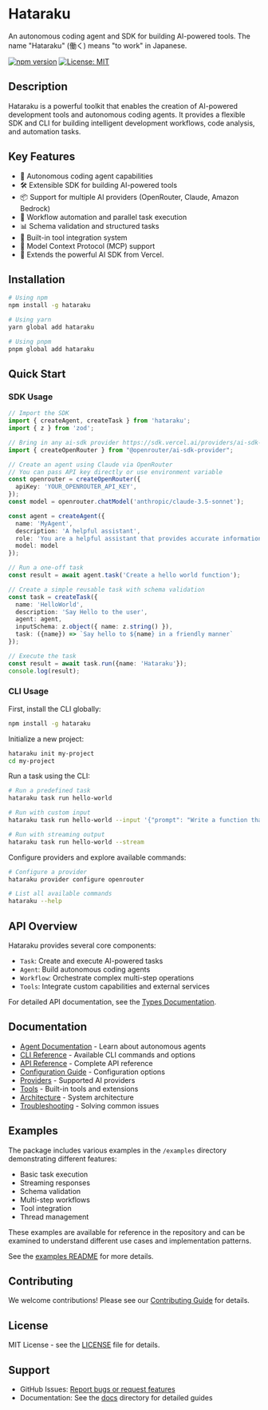 # Hataraku

An autonomous coding agent and SDK for building AI-powered  tools. The name "Hataraku" (働く) means "to work" in Japanese.

[![npm version](https://badge.fury.io/js/hataraku.svg)](https://badge.fury.io/js/hataraku)
[![License: MIT](https://img.shields.io/badge/License-MIT-yellow.svg)](https://opensource.org/licenses/MIT)

## Description

Hataraku is a powerful toolkit that enables the creation of AI-powered development tools and autonomous coding agents. It provides a flexible SDK and CLI for building intelligent development workflows, code analysis, and automation tasks.

## Key Features

- 🤖 Autonomous coding agent capabilities
- 🛠️ Extensible SDK for building AI-powered tools
- 📦 Support for multiple AI providers (OpenRouter, Claude, Amazon Bedrock)
- 🔄 Workflow automation and parallel task execution
- 📊 Schema validation and structured tasks
- 🧰 Built-in tool integration system
- 🔗 Model Context Protocol (MCP) support
- 🔄 Extends the powerful AI SDK from Vercel.

## Installation

```bash
# Using npm
npm install -g hataraku

# Using yarn
yarn global add hataraku

# Using pnpm
pnpm global add hataraku
```

## Quick Start

### SDK Usage

```typescript
// Import the SDK
import { createAgent, createTask } from 'hataraku';
import { z } from 'zod';

// Bring in any ai-sdk provider https://sdk.vercel.ai/providers/ai-sdk-providers
import { createOpenRouter } from "@openrouter/ai-sdk-provider"; 

// Create an agent using Claude via OpenRouter
// You can pass API key directly or use environment variable
const openrouter = createOpenRouter({
  apiKey: 'YOUR_OPENROUTER_API_KEY',
});
const model = openrouter.chatModel('anthropic/claude-3.5-sonnet');

const agent = createAgent({
  name: 'MyAgent',
  description: 'A helpful assistant',
  role: 'You are a helpful assistant that provides accurate information.',
  model: model
});

// Run a one-off task
const result = await agent.task('Create a hello world function');

// Create a simple reusable task with schema validation
const task = createTask({
  name: 'HelloWorld',
  description: 'Say Hello to the user',
  agent: agent,
  inputSchema: z.object({ name: z.string() }),
  task: ({name}) => `Say hello to ${name} in a friendly manner`
});

// Execute the task
const result = await task.run({name: 'Hataraku'});
console.log(result);
```

### CLI Usage

First, install the CLI globally:

```bash
npm install -g hataraku
```

Initialize a new project:

```bash
hataraku init my-project
cd my-project
```

Run a task using the CLI:

```bash
# Run a predefined task
hataraku task run hello-world

# Run with custom input
hataraku task run hello-world --input '{"prompt": "Write a function that calculates factorial"}'

# Run with streaming output
hataraku task run hello-world --stream
```

Configure providers and explore available commands:

```bash
# Configure a provider
hataraku provider configure openrouter

# List all available commands
hataraku --help
```

## API Overview

Hataraku provides several core components:

- `Task`: Create and execute AI-powered tasks
- `Agent`: Build autonomous coding agents
- `Workflow`: Orchestrate complex multi-step operations
- `Tools`: Integrate custom capabilities and external services

For detailed API documentation, see the [Types Documentation](docs/types.md).

## Documentation

- [Agent Documentation](docs/agent.md) - Learn about autonomous agents
- [CLI Reference](docs/cli.md) - Available CLI commands and options
- [API Reference](docs/api-reference.md) - Complete API reference
- [Configuration Guide](docs/configuration.md) - Configuration options
- [Providers](docs/providers.md) - Supported AI providers
- [Tools](docs/tools.md) - Built-in tools and extensions
- [Architecture](docs/architecture.md) - System architecture
- [Troubleshooting](docs/troubleshooting.md) - Solving common issues

## Examples

The package includes various examples in the `/examples` directory demonstrating different features:

- Basic task execution
- Streaming responses
- Schema validation
- Multi-step workflows
- Tool integration
- Thread management

These examples are available for reference in the repository and can be examined to understand different use cases and implementation patterns.

See the [examples README](examples/README.md) for more details.

## Contributing

We welcome contributions! Please see our [Contributing Guide](CONTRIBUTING.md) for details.

## License

MIT License - see the [LICENSE](LICENSE) file for details.

## Support

- GitHub Issues: [Report bugs or request features](https://github.com/turlockmike/hataraku/issues)
- Documentation: See the [docs](./docs) directory for detailed guides

